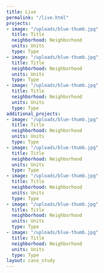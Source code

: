 ```yaml
---
title: Live
permalink: "/live.html"
projects:
- image: "/uploads/blue-thumb.jpg"
  title: Title
  neighborhood: Neighborhood
  units: Units
  type: Type
- image: "/uploads/blue-thumb.jpg"
  title: Title
  neighborhood: Neighborhood
  units: Units
  type: Type
- image: "/uploads/blue-thumb.jpg"
  title: Title
  neighborhood: Neighborhood
  units: Units
  type: Type
additional_projects:
- image: "/uploads/blue-thumb.jpg"
  title: Title
  neighborhood: Neighborhood
  units: Units
  type: Type
- image: "/uploads/blue-thumb.jpg"
  title: Title
  neighborhood: Neighborhood
  units: Units
  type: Type
- image: "/uploads/blue-thumb.jpg"
  title: Title
  neighborhood: Neighborhood
  units: Units
  type: Type
- image: "/uploads/blue-thumb.jpg"
  title: Title
  neighborhood: Neighborhood
  units: Units
  type: Type
- image: "/uploads/blue-thumb.jpg"
  title: Title
  neighborhood: Neighborhood
  units: Units
  type: Type
layout: case_study
---
```

